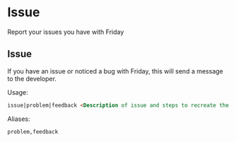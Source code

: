 # Issue

Report your issues you have with Friday

## Issue

If you have an issue or noticed a bug with Friday, this will send a message to the developer.

Usage:

```md
issue|problem|feedback <Description of issue and steps to recreate the issue>
```

Aliases:

```md
problem,feedback
```

